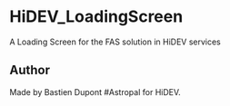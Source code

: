 # HiDEV_LoadingScreen
A Loading Screen for the FAS solution in HiDEV services


## Author
Made by Bastien Dupont #Astropal for HiDEV.
